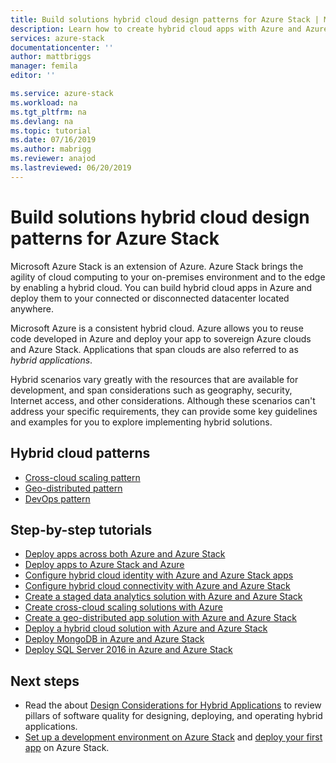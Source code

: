 ```yaml
---
title: Build solutions hybrid cloud design patterns for Azure Stack | Microsoft Docs
description: Learn how to create hybrid cloud apps with Azure and Azure Stack
services: azure-stack
documentationcenter: ''
author: mattbriggs
manager: femila
editor: ''

ms.service: azure-stack
ms.workload: na
ms.tgt_pltfrm: na
ms.devlang: na
ms.topic: tutorial
ms.date: 07/16/2019
ms.author: mabrigg
ms.reviewer: anajod
ms.lastreviewed: 06/20/2019
---
```


#  Build solutions hybrid cloud design patterns for Azure Stack

Microsoft Azure Stack is an extension of Azure. Azure Stack brings the agility of cloud computing to your on-premises environment and to the edge by enabling a hybrid cloud. You can build hybrid cloud apps in Azure and deploy them to your connected or disconnected datacenter located anywhere.

Microsoft Azure is a consistent hybrid cloud. Azure allows you to reuse code developed in Azure and deploy your app to sovereign Azure clouds and Azure Stack. Applications that span clouds are also referred to as *hybrid applications*.

Hybrid scenarios vary greatly with the resources that are available for development, and span considerations such as geography, security, Internet access, and other considerations. Although these scenarios can't address your specific requirements, they can provide some key guidelines and examples for you to explore implementing hybrid solutions.

## Hybrid cloud patterns

- [Cross-cloud scaling pattern](azure-stack-edge-pattern-cross-cloud-scaling.md)
- [Geo-distributed pattern](azure-stack-edge-pattern-geo-distribution.md)
- [DevOps pattern](azure-stack-edge-pattern-hybrid-ci-cd.md)

## Step-by-step tutorials

- [Deploy apps across both Azure and Azure Stack](azure-stack-solution-pipeline.md)
- [Deploy apps to Azure Stack and Azure](azure-stack-solution-hybrid-identity.md)
- [Configure hybrid cloud identity with Azure and Azure Stack apps](azure-stack-solution-hybrid-connectivity.md)
- [Configure hybrid cloud connectivity with Azure and Azure Stack](azure-stack-solution-staged-data-analytics.md)
- [Create a staged data analytics solution with Azure and Azure Stack](azure-stack-solution-staged-data.md)
- [Create cross-cloud scaling solutions with Azure](azure-stack-solution-cloud-burst.md)
- [Create a geo-distributed app solution with Azure and Azure Stack](azure-stack-solution-geo-distributed.md)
- [Deploy a hybrid cloud solution with Azure and Azure Stack](azure-stack-solution-hybrid-cloud.md)
- [Deploy MongoDB in Azure and Azure Stack](azure-stack-solution-mongodb-ha.md)
- [Deploy SQL Server 2016 in Azure and Azure Stack](azure-stack-solution-sql-ha.md)


## Next steps

- Read the about [Design Considerations for Hybrid Applications](azure-stack-edge-pattern-overview.md) to review pillars of software quality for designing, deploying, and operating hybrid applications.
- [Set up a development environment on Azure Stack](azure-stack-dev-start.md) and [deploy your first app](azure-stack-dev-start-deploy-app.md) on Azure Stack.
